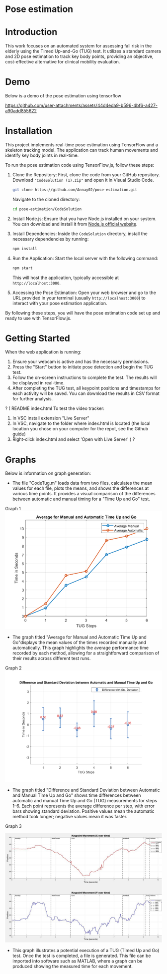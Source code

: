 # Pose estimation

# Introduction 
This work focuses on an automated system for assessing fall risk in the elderly using the Timed Up-and-Go (TUG) test. It utilizes a standard camera and 2D pose estimation to track key body points, providing an objective, cost-effective alternative for clinical mobility evaluation.

# Demo 
Below is a demo of the pose estimation using tensorflow

https://github.com/user-attachments/assets/44d4eda9-b596-4bf6-a427-a90add855622




# Installation
This project implements real-time pose estimation using TensorFlow and a skeleton tracking model. The application can track human movements and identify key body joints in real-time.

To run the pose estimation code using TensorFlow.js, follow these steps:

1. Clone the Repository: 
   First, clone the code from your GitHub repository. Download `"CodeSolution (1).zip"` and open it in Visual Studio Code.
   ```bash
   git clone https://github.com/Annay02/pose-estimation.git
   ```
   Navigate to the cloned directory:
   ```bash
   cd pose-estimation/CodeSolution
   ```

2. Install Node.js:
   Ensure that you have Node.js installed on your system. You can download and install it from [Node.js official website](https://nodejs.org/).

3. Install Dependencies:
   Inside the `CodeSolution` directory, install the necessary dependencies by running:
   ```bash
   npm install
   ```

4. Run the Application:
   Start the local server with the following command:
   ```bash
   npm start
   ```
   This will host the application, typically accessible at `http://localhost:3000`.

5. Accessing the Pose Estimation:
   Open your web browser and go to the URL provided in your terminal (usually `http://localhost:3000`) to interact with your pose estimation application.

By following these steps, you will have the pose estimation code set up and ready to use with TensorFlow.js.

# Getting Started
When the web application is running:

1. Ensure your webcam is active and has the necessary permissions.
2. Press the "Start" button to initiate pose detection and begin the TUG test.
3. Follow the on-screen instructions to complete the test. The results will be displayed in real-time.
4. After completing the TUG test, all keypoint positions and timestamps for each activity will be saved. You can download the results in CSV format for further analysis.

? ( README index.html
To test the video tracker:
1. In VSC install extension "Live Server"
2. In VSC, navigate to the folder where index.html is located (the local location you chose on your computer for the repot, see the Github guide)
3. Right-click index.html and select 'Open with Live Server' ) ? 


# Graphs 
Below is information on graph generation: 
* The file "CodeTug.m" loads data from two files, calculates the mean values for each file, plots the means, and shows the differences at various time points. It provides a visual comparison of the differences between automatic and manual timing for a "Time Up and Go" test.

Graph 1 
![Alt text](https://github.com/Annay02/pose-estimation/blob/main/Graphs/Avrage%20for%20Manual%20and%20Automatic%20Time%20Up%20and%20Go.png)
* The graph titled "Average for Manual and Automatic Time Up and Go"displays the mean values of the times recorded manually and automatically. This graph highlights the average performance time recorded by each method, allowing for a straightforward comparison of their results across different test runs. 

Graph 2 
![Alt text](https://github.com/Annay02/pose-estimation/blob/main/Graphs/Standard%20Deviation%20.png)
* The graph titled "Difference and Standard Deviation between Automatic and Manual Time Up and Go" shows time differences between automatic and manual Time Up and Go (TUG) measurements for steps 1–6. Each point represents the average difference per step, with error bars showing standard deviation. Positive values mean the automatic method took longer; negative values mean it was faster.

Graph 3 

![Alt text](https://github.com/Annay02/pose-estimation/blob/main/Graphs/TUG.jpeg)
* This graph illustrates a potential execution of a TUG (Timed Up and Go) test. Once the test is completed, a file is generated. This file can be imported into software such as MATLAB, where a graph can be produced showing the measured time for each movement.



